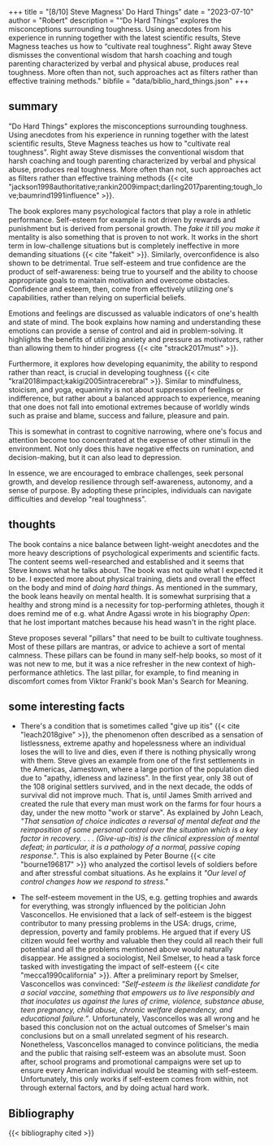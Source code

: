 +++
title = "[8/10] Steve Magness' Do Hard Things"
date = "2023-07-10"
author = "Robert"
description = "“Do Hard Things” explores the misconceptions surrounding toughness. Using anecdotes from his experience in running together with the latest scientific results, Steve Magness teaches us how to “cultivate real toughness”. Right away Steve dismisses the conventional wisdom that harsh coaching and tough parenting characterized by verbal and physical abuse, produces real toughness. More often than not, such approaches act as filters rather than effective training methods."
bibfile = "data/biblio_hard_things.json"
+++

## summary
"Do Hard Things" explores the misconceptions surrounding toughness.
Using anecdotes from his experience in running together with the latest
scientific results, Steve Magness teaches us how to "cultivate real toughness".
Right away Steve dismisses the conventional wisdom that harsh coaching and tough
parenting characterized by verbal and physical abuse, produces real toughness.
More often than not, such approaches act as filters rather than effective
training methods {{< cite "jackson1998authoritative;rankin2009impact;darling2017parenting;tough_love;baumrind1991influence" >}}. 

The book explores many psychological factors that play a role in athletic
performance. Self-esteem for example is not driven by rewards and punishment but
is derived from personal growth. The *fake it till you make it* mentality is
also something that is proven to not work. It works in the short term in
low-challenge situations but is completely ineffective in more demanding
situations {{< cite "fakeit" >}}. Similarly, overconfidence is also shown to be detrimental. 
True self-esteem and true confidence are the product of
self-awareness: being true to yourself and the ability to choose appropriate
goals to maintain motivation and overcome obstacles. Confidence and esteem,
then, come from effectively utilizing one's capabilities, rather than relying on
superficial beliefs.

Emotions and feelings are discussed as valuable indicators of one's health and
state of mind. The book explains how naming and understanding these emotions can
provide a sense of control and aid in problem-solving. It highlights the
benefits of utilizing anxiety and pressure as motivators, rather than allowing
them to hinder progress {{< cite "strack2017must" >}}.

Furthermore, it explores how developing equanimity, the ability to respond
rather than react, is crucial in developing toughness {{< cite "kral2018impact;kakigi2005intracerebral" >}}. Similar to mindfulness,
stoicism, and yoga, equanimity is not about suppression of feelings or
indifference, but rather about a balanced approach to experience, meaning that
one does not fall into emotional extremes because of worldly winds such as
praise and blame, success and failure, pleasure and pain. 

This is somewhat in contrast to cognitive narrowing, where one's focus and
attention become too concentrated at the expense of other stimuli in the
environment. Not only does this have negative effects on rumination, and
decision-making, but it can also lead to depression. 

In essence, we are encouraged to embrace challenges, seek personal growth, and
develop resilience through self-awareness, autonomy, and a sense of purpose. By
adopting these principles, individuals can navigate difficulties and develop
"real toughness".

## thoughts
The book contains a nice balance between light-weight anecdotes and
the more heavy descriptions of psychological experiments and scientific facts.
The content seems well-researched and established and it seems that Steve knows
what he talks about. The book was not quite what I expected it to be. I expected
more about physical training, diets and overall the effect on the body and mind
of *doing hard things*. As mentioned in the summary, the book leans heavily on
mental health. It is somewhat surprising that a healthy and strong mind is a
necessity for top-performing athletes, though it does remind me of e.g. what Andre
Agassi wrote in his biography *Open*: that he lost important matches because
his head wasn't in the right place.

Steve proposes several "pillars" that need to be built to cultivate toughness.
Most of these pillars are mantras, or advice to achieve a sort of mental
calmness. These pillars can be found in many self-help books, so most of it was not
new to me, but it was a nice refresher in the new context of high-performance
athletics. The last pillar, for example, to find meaning in discomfort comes from
Viktor Frankl's book Man's Search for Meaning. 

## some interesting facts
- There's a condition that is sometimes called "give up itis" {{< cite "leach2018give" >}}, the phenomenon often described as a sensation of
  listlessness, extreme apathy and hopelessness where an individual loses the
  will to live and dies, even if there is nothing physically wrong with them.
  Steve gives an example from one of the first settlements in the Americas,
  Jamestown, where a large portion of the population died due to "apathy,
  idleness and laziness". In the first year, only 38 out of the 108 original
  settlers survived, and in the next decade, the odds of survival did not
  improve much. That is, until James Smith arrived and created the rule that
  every man must work on the farms for four hours a day, under the new motto
  "work or starve". As explained by John Leach, *"That sensation of choice
  indicates a reversal of mental defeat and the reimposition of some personal
  control over the situation which is a key factor in recovery. . . .
  (Give-up-itis) is the clinical expression of mental defeat; in particular, it
  is a pathology of a normal, passive coping response."*. This is also explained
  by Peter Bourne {{< cite "bourne196817" >}} who analyzed the cortisol levels
  of soldiers before and after stressful combat situations. As he explains it
  *"Our level of control changes how we respond to stress."*

- The self-esteem movement in the US, e.g. getting trophies and awards for
everything, was strongly influenced by the politician John Vasconcellos. He
envisioned that a lack of self-esteem is the biggest contributor to many
pressing problems in the USA: drugs, crime, depression, poverty and family
problems. He argued that if every US citizen would feel worthy and valuable then
they could all reach their full potential and all the problems mentioned above
would naturally disappear. He assigned a sociologist, Neil Smelser, to head a
task force tasked with investigating the impact of self-esteem {{< cite "mecca1990california" >}}. After a
preliminary report by Smelser, Vasconcellos was convinced: *“Self-esteem is the
likeliest candidate for a social vaccine, something that empowers us to live
responsibly and that inoculates us against the lures of crime, violence,
substance abuse, teen pregnancy, child abuse, chronic welfare dependency, and
educational failure.”*. Unfortunately, Vasconcellos was all wrong and he based
this conclusion not on the actual outcomes of Smelser's main conclusions but on
a small unrelated segment of his research. Nonetheless, Vasconcellos managed to
convince politicians, the media and the public that raising self-esteem was an
absolute must. Soon after, school programs and promotional campaigns were set up
to ensure every American individual would be steaming with self-esteem.
Unfortunately, this only works if self-esteem comes from within, not
through external factors, and by doing actual hard work. 

## Bibliography
{{< bibliography cited >}}



